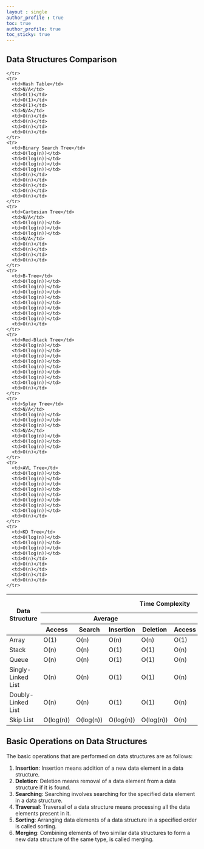 ```yaml
---
layout : single
author_profile : true
toc: true
author_profile: true
toc_sticky: true
---
```


## Data Structures Comparison

<table>
  <thead>
    <tr>
      <th rowspan="3">Data Structure</th>
      <th colspan="8">Time Complexity</th>
      <th colspan="1">Space Complexity</th>
    </tr>
    <tr>
      <th colspan="4">Average</th>
      <th colspan="4">Worst</th>
      <th colspan="4">Worst</th>
    </tr>
    <tr>
      <th>Access</th>
      <th>Search</th>
      <th>Insertion</th>
      <th>Deletion</th>
      <th>Access</th>
      <th>Search</th>
      <th>Insertion</th>
      <th>Deletion</th>
      <th></th>
    </tr>
  </thead>
  <tbody>
    <tr>
      <td>Array</td>
      <td>O(1)</td>
      <td>O(n)</td>
      <td>O(n)</td>
      <td>O(n)</td>
      <td>O(1)</td>
      <td>O(n)</td>
      <td>O(n)</td>
      <td>O(n)</td>
      <td>O(n)</td>
    </tr>
    <tr>
      <td>Stack</td>
      <td>O(n)</td>
      <td>O(n)</td>
      <td>O(1)</td>
      <td>O(1)</td>
      <td>O(n)</td>
      <td>O(n)</td>
      <td>O(1)</td>
      <td>O(1)</td>
      <td>O(n)</td>
    </tr>
    <tr>
      <td>Queue</td>
      <td>O(n)</td>
      <td>O(n)</td>
      <td>O(1)</td>
      <td>O(1)</td>
      <td>O(n)</td>
      <td>O(n)</td>
      <td>O(1)</td>
      <td>O(1)</td>
      <td>O(n)</td>
    </tr>
    <tr>
      <td>Singly-Linked List</td>
      <td>O(n)</td>
      <td>O(n)</td>
      <td>O(1)</td>
      <td>O(1)</td>
      <td>O(n)</td>
      <td>O(n)</td>
      <td>O(1)</td>
      <td>O(1)</td>
      <td>O(n)</td>
    </tr>
    <tr>
      <td>Doubly-Linked List</td>
      <td>O(n)</td>
      <td>O(n)</td>
      <td>O(1)</td>
      <td>O(1)</td>
      <td>O(n)</td>
      <td>O(n)</td>
      <td>O(1)</td>
      <td>O(1)</td>
      <td>O(n)</td>  
    </tr>
    <tr>
      <td>Skip List</td>
      <td>O(log(n))</td>
      <td>O(log(n))</td>
      <td>O(log(n))</td>
      <td>O(log(n))</td>
      <td>O(n)</td>
      <td>O(n)</td>
      <td>O(n)</td>
      <td>O(n)</td>
      <td>O(nlog(n))</td>

    </tr>
    <tr>
      <td>Hash Table</td>
      <td>N/A</td>
      <td>O(1)</td>
      <td>O(1)</td>
      <td>O(1)</td>
      <td>N/A</td>
      <td>O(n)</td>
      <td>O(n)</td>
      <td>O(n)</td>
      <td>O(n)</td>
    </tr>
    <tr>
      <td>Binary Search Tree</td>
      <td>O(log(n))</td>
      <td>O(log(n))</td>
      <td>O(log(n))</td>
      <td>O(log(n))</td>
      <td>O(n)</td>
      <td>O(n)</td>
      <td>O(n)</td>
      <td>O(n)</td>
      <td>O(n)</td>
    </tr>
    <tr>
      <td>Cartesian Tree</td>
      <td>N/A</td>
      <td>O(log(n))</td>
      <td>O(log(n))</td>
      <td>O(log(n))</td>
      <td>N/A</td>
      <td>O(n)</td>
      <td>O(n)</td>
      <td>O(n)</td>
      <td>O(n)</td>
    </tr>
    <tr>
      <td>B-Tree</td>
      <td>O(log(n))</td>
      <td>O(log(n))</td>
      <td>O(log(n))</td>
      <td>O(log(n))</td>
      <td>O(log(n))</td>
      <td>O(log(n))</td>
      <td>O(log(n))</td>
      <td>O(log(n))</td>
      <td>O(n)</td>
    </tr>
    <tr>
      <td>Red-Black Tree</td>
      <td>O(log(n))</td>
      <td>O(log(n))</td>
      <td>O(log(n))</td>
      <td>O(log(n))</td>
      <td>O(log(n))</td>
      <td>O(log(n))</td>
      <td>O(log(n))</td>
      <td>O(log(n))</td>
      <td>O(n)</td>
    </tr>
    <tr>
      <td>Splay Tree</td>
      <td>N/A</td>
      <td>O(log(n))</td>
      <td>O(log(n))</td>
      <td>O(log(n))</td>
      <td>N/A</td>
      <td>O(log(n))</td>
      <td>O(log(n))</td>
      <td>O(log(n))</td>
      <td>O(n)</td>
    </tr>
    <tr>
      <td>AVL Tree</td>
      <td>O(log(n))</td>
      <td>O(log(n))</td>
      <td>O(log(n))</td>
      <td>O(log(n))</td>
      <td>O(log(n))</td>
      <td>O(log(n))</td>
      <td>O(log(n))</td>
      <td>O(log(n))</td>
      <td>O(n)</td>
    </tr>
    <tr>
      <td>KD Tree</td>
      <td>O(log(n))</td>
      <td>O(log(n))</td>
      <td>O(log(n))</td>
      <td>O(log(n))</td>
      <td>O(n)</td>
      <td>O(n)</td>
      <td>O(n)</td>
      <td>O(n)</td>
      <td>O(n)</td>
    </tr>
</tbody>
</table>

## Basic Operations on Data Structures  

The basic operations that are performed on data structures are as follows:
1. **Insertion**: Insertion means addition of a new data element in a data structure.
2. **Deletion**: Deletion means removal of a data element from a data structure if it is found.
3. **Searching**: Searching involves searching for the specified data element in a data structure.
4. **Traversal**: Traversal of a data structure means processing all the data elements present in it.
5. **Sorting**: Arranging data elements of a data structure in a specified order is called sorting.
6. **Merging**: Combining elements of two similar data structures to form a new data
structure of the same type, is called merging.